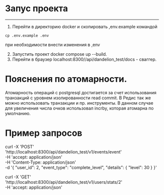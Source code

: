 # Запус проекта
___

1. Перейти в директорию docker и скопировать ,env.example командой
```
cp .env.example .env
```
при необходимости внести изменения в ,env

2. Запустить проект docker compose up --build.
3. Перейти в браузер localhost:8300//api/dandelion_test/docs - сваггер.

# Пояснения по атомарности.
Атомарность операций с postgresql достигается за счет использования транзакций с уровнем изолированности read commit.
В Редис так же можно использовать транзакции и пр. инструменты. В данном случае для увеличения числа очков использовал incrby, которая атомарна по умолчанию.

# Пример запросов
curl -X 'POST' \
  'http://localhost:8300/api/dandelion_test/v1/events/event' \
  -H 'accept: application/json' \
  -H 'Content-Type: application/json' \
  -d '{
  "user_id": 2,
  "event_type": "complete_level",
  "details": {
    "level": 30
  }
}'


curl -X 'GET' \
  'http://localhost:8300/api/dandelion_test/v1/users/stats/2' \
  -H 'accept: application/json'
